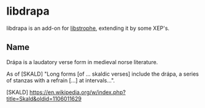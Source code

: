 # libdrapa

libdrapa is an add-on for [libstrophe](http://strophe.im/libstrophe), extending it by some XEP's.

## Name

Drápa is a laudatory verse form in medieval norse literature.

As of [SKALD] "Long forms [of ... skaldic verses] include the drápa, a series of stanzas with a refrain [...] at intervals...".

[SKALD] https://en.wikipedia.org/w/index.php?title=Skald&oldid=1106011629
